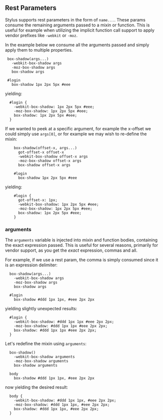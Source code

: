 
## Rest Parameters

 Stylus supports rest parameters in the form of `name...`. These params consume the remaining arguments passed to a mixin or function. This is useful for example when utilizing the implicit function call support to apply vendor prefixes like `-webkit` or `-moz`.


In the example below we consume all the arguments passed and simply apply them to multiple properties.

     box-shadow(args...)
       -webkit-box-shadow args
       -moz-box-shadow args
       box-shadow args

     #login
       box-shadow 1px 2px 5px #eee

yielding:

      #login {
        -webkit-box-shadow: 1px 2px 5px #eee;
        -moz-box-shadow: 1px 2px 5px #eee;
        box-shadow: 1px 2px 5px #eee;
      }

If we wanted to peek at a specific argument, for example the x-offset we could simply use `args[0]`, or for example we may wish to re-define the mixin:

        box-shadow(offset-x, args...)
          got-offset-x offset-x
          -webkit-box-shadow offset-x args
          -moz-box-shadow offset-x args
          box-shadow offset-x args

        #login
          box-shadow 1px 2px 5px #eee

yielding:

        #login {
          got-offset-x: 1px;
          -webkit-box-shadow: 1px 2px 5px #eee;
          -moz-box-shadow: 1px 2px 5px #eee;
          box-shadow: 1px 2px 5px #eee;
        }

### arguments

  The `arguments` variable is injected into mixin and function bodies, containing the exact expression passed. This is useful for several reasons, primarily for vendor support, as you get the _exact_ expression, commas and all.

  For example, if we use a rest param, the comma is simply consumed since it is an expression delimiter:

      box-shadow(args...)
        -webkit-box-shadow args
        -moz-box-shadow args
        box-shadow args

      #login
        box-shadow #ddd 1px 1px, #eee 2px 2px

yielding slightly unexpected results:

      #login {
        -webkit-box-shadow: #ddd 1px 1px #eee 2px 2px;
        -moz-box-shadow: #ddd 1px 1px #eee 2px 2px;
        box-shadow: #ddd 1px 1px #eee 2px 2px;
      }

Let's redefine the mixin using `arguments`:

      box-shadow()
        -webkit-box-shadow arguments
        -moz-box-shadow arguments
        box-shadow arguments

      body
        box-shadow #ddd 1px 1px, #eee 2px 2px

now yielding the desired result:

      body {
        -webkit-box-shadow: #ddd 1px 1px, #eee 2px 2px;
        -moz-box-shadow: #ddd 1px 1px, #eee 2px 2px;
        box-shadow: #ddd 1px 1px, #eee 2px 2px;
      }

